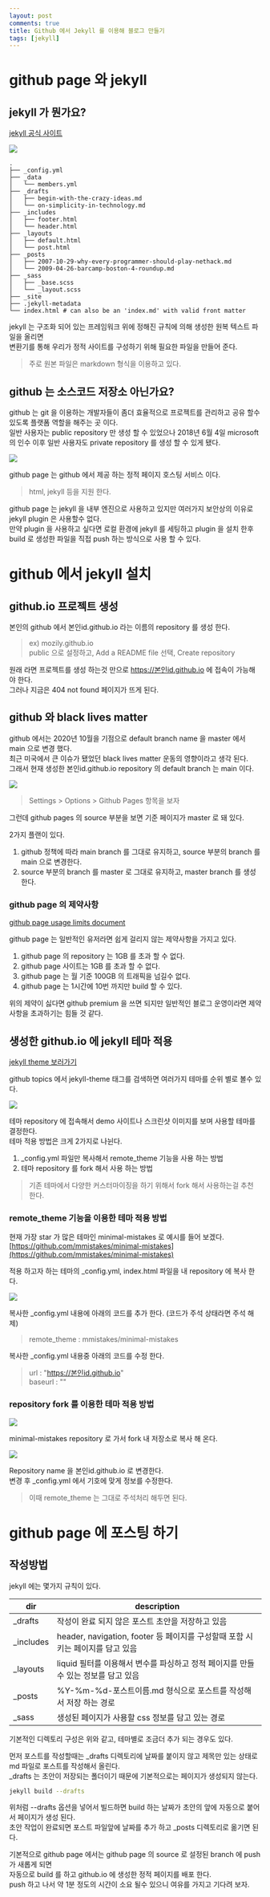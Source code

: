 ```yaml
---
layout: post
comments: true
title: Github 에서 Jekyll 를 이용해 블로그 만들기
tags: [jekyll]
---
```


# github page 와 jekyll

## jekyll 가 뭔가요?

[jekyll 공식 사이트](https://jekyllrb.com/)

![](https://drive.google.com/uc?export=download&id=16VWOGHeUE1jRhcUwglKENLFHuITUngaD)

```
.
├── _config.yml
├── _data
│   └── members.yml
├── _drafts
│   ├── begin-with-the-crazy-ideas.md
│   └── on-simplicity-in-technology.md
├── _includes
│   ├── footer.html
│   └── header.html
├── _layouts
│   ├── default.html
│   └── post.html
├── _posts
│   ├── 2007-10-29-why-every-programmer-should-play-nethack.md
│   └── 2009-04-26-barcamp-boston-4-roundup.md
├── _sass
│   ├── _base.scss
│   └── _layout.scss
├── _site
├── .jekyll-metadata
└── index.html # can also be an 'index.md' with valid front matter
```

jekyll 는 구조화 되어 있는 프레임워크 위에 정해진 규칙에 의해 생성한 원복 텍스트 파일을 올리면  
변환기를 통해 우리가 정적 사이트를 구성하기 위해 필요한 파일을 만들어 준다.  
> 주로 원본 파일은 markdown 형식을 이용하고 있다.  

## github 는 소스코드 저장소 아닌가요?

github 는 git 을 이용하는 개발자들이 좀더 효율적으로 프로젝트를 관리하고 공유 할수 있도록 플랫폼 역할을 해주는 곳 이다.  
일반 사용자는 public repository 만 생성 할 수 있었으나 2018년 6월 4일 microsoft 의 인수 이후 일반 사용자도 private repository 를 생성 할 수 있게 됐다.  

![](https://drive.google.com/uc?export=download&id=1UbGGIZQotOp1Pw8BgUCQOOBNlR0798Qj)

github page 는 github 에서 제공 하는 정적 페이지 호스팅 서비스 이다.  
> html, jekyll 등을 지원 한다.  

github page 는 jekyll 을 내부 엔진으로 사용하고 있지만 여러가지 보안상의 이유로 jekyll plugin 은 사용할수 없다.  
만약 plugin 을 사용하고 싶다면 로컬 환경에 jekyll 를 세팅하고 plugin 을 설치 한후  
build 로 생성한 파일을 직접 push 하는 방식으로 사용 할 수 있다.  

# github 에서 jekyll 설치

## github.io 프로젝트 생성

본인의 github 에서 본인id.github.io 라는 이름의 repository 를 생성 한다.  
> ex) mozily.github.io  
> public 으로 설정하고, Add a README file 선택, Create repository  

원래 라면 프로젝트를 생성 하는것 만으로 https://본인id.github.io 에 접속이 가능해야 한다.  
그러나 지금은 404 not found 페이지가 뜨게 된다.  

## github 와 black lives matter

github 에서는 2020년 10월을 기점으로 default branch name 을 master 에서 main 으로 변경 했다.    
최근 미국에서 큰 이슈가 됐었던 black lives matter 운동의 영향이라고 생각 된다.  
그래서 현재 생성한 본인id.github.io repository 의 default branch 는 main 이다.  

![](https://drive.google.com/uc?export=download&id=1zu8QmJ8sciBsfW3kt6RbQ9nwsrOXxFEB)
> Settings > Options > Github Pages 항목을 보자

그런데 github pages 의 source 부분을 보면 기준 페이지가 master 로 돼 있다.    

2가지 플랜이 있다.  
1. github 정책에 따라 main branch 를 그대로 유지하고, source 부분의 branch 를 main 으로 변경한다.    
2. source 부분의 branch 를 master 로 그대로 유지하고, master branch 를 생성한다.  

### github page 의 제약사항

[github page usage limits document](https://docs.github.com/en/free-pro-team@latest/github/working-with-github-pages/about-github-pages#usage-limits)

github page 는 일반적인 유저라면 쉽게 걸리지 않는 제약사항을 가지고 있다.  
1. github page 의 repository 는 1GB 를 초과 할 수 없다.  
2. github page 사이트는 1GB 를 초과 할 수 없다.  
3. github page 는 월 기준 100GB 의 트래픽을 넘길수 없다.  
4. github page 는 1시간에 10번 까지만 build 할 수 있다.  

위의 제약이 싫다면 github premium 을 쓰면 되지만 일반적인 블로그 운영이라면 제약사항을 초과하기는 힘들 것 같다.  

## 생성한 github.io 에 jekyll 테마 적용

[jekyll theme 보러가기](https://github.com/topics/jekyll-theme)

github topics 에서 jekyll-theme 태그를 검색하면 여러가지 테마를 순위 별로 볼수 있다.   

![](https://drive.google.com/uc?export=download&id=1B7Z8LAI2Pgj37o5_wRWSwiDcCZi-wU1w)

테마 repository 에 접속해서 demo 사이트나 스크린샷 이미지를 보며 사용할 테마를 결정한다.  
테마 적용 방법은 크게 2가지로 나뉜다.  
1. _config.yml 파일만 복사해서 remote_theme 기능을 사용 하는 방법  
2. 테마 repository 를 fork 해서 사용 하는 방법  
> 기존 테마에서 다양한 커스터마이징을 하기 위해서 fork 해서 사용하는걸 추천 한다.  

### remote_theme 기능을 이용한 테마 적용 방법

현재 가장 star 가 많은 테마인 minimal-mistakes 로 예시를 들어 보겠다.  
[https://github.com/mmistakes/minimal-mistakes](https://github.com/mmistakes/minimal-mistakes)

적용 하고자 하는 테마의 _config.yml, index.html 파일을 내 repository 에 복사 한다.    

![](https://drive.google.com/uc?export=download&id=1ws3ZLpojbN-HxRzeKuYhU4d2ycNaIz5c)

복사한 _config.yml 내용에 아래의 코드를 추가 한다. (코드가 주석 상태라면 주석 해제)  
> remote_theme : mmistakes/minimal-mistakes  

복사한 _config.yml 내용중 아래의 코드를 수정 한다.  
> url : "https://본인id.github.io"  
> baseurl : ""  

### repository fork 를 이용한 테마 적용 방법

![](https://drive.google.com/uc?export=download&id=1jh21IX0aFeOnPqMBfoR7ilO_ZmRe2Snv)

minimal-mistakes repository 로 가서 fork 내 저장소로 복사 해 온다.  

![](https://drive.google.com/uc?export=download&id=1F0EBWhlmB_VYQrA2Yt37OHKlJkUWrmy7)

Repository name 을 본인id.github.io 로 변경한다.  
변경 후 _config.yml 에서 기호에 맞게 정보를 수정한다.  
> 이때 remote_theme 는 그대로 주석처리 해두면 된다.

# github page 에 포스팅 하기

## 작성방법

jekyll 에는 몇가지 규칙이 있다.  

|dir|description|
|--|--|
|_drafts|작성이 완료 되지 않은 포스트 초안을 저장하고 있음|
|_includes|header, navigation, footer 등 페이지를 구성할때 포함 시키는 페이지를 담고 있음|
|_layouts|liquid 필터를 이용해서 변수를 파싱하고 정적 페이지를 만들수 있는 정보를 담고 있음|
|_posts|%Y-%m-%d-포스트이름.md 형식으로 포스트를 작성해서 저장 하는 경로|
|_sass|생성된 페이지가 사용할 css 정보를 담고 있는 경로|

기본적인 디렉토리 구성은 위와 같고, 테마별로 조금더 추가 되는 경우도 있다.  

먼저 포스트를 작성할때는 _drafts 디렉토리에 날짜를 붙이지 않고 제목만 있는 상태로 md 파일로 포스트를 작성해서 올린다.  
_drafts 는 초안이 저장되는 폴더이기 때문에 기본적으로는 페이지가 생성되지 않는다.  

```bash
jekyll build --drafts
```

위처럼 --drafts 옵션을 넣어서 빌드하면 build 하는 날짜가 초안의 앞에 자동으로 붙어서 페이지가 생성 된다.  
초안 작업이 완료되면 포스트 파일앞에 날짜를 추가 하고 _posts 디렉토리로 옮기면 된다.  

기본적으로 github page 에서는 github page 의 source 로 설정된 branch 에 push 가 새롭게 되면  
자동으로 build 를 하고 github.io 에 생성한 정적 페이지를 배포 한다.  
push 하고 나서 약 1분 정도의 시간이 소요 될수 있으니 여유를 가지고 기다려 보자.  